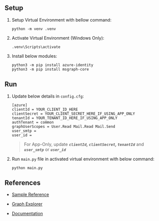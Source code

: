 ## Setup

1. Setup Virtual Environment with bellow command:
    ```console
    python -m venv .venv
    ```

2. Activate Virtual Environment (Windows Only):
    ```console
    .venv\Scripts\activate
    ```

3. Install below modules:
    ```console
    python3 -m pip install azure-identity
    python3 -m pip install msgraph-core
    ```

## Run

1. Update below details in `config.cfg`:
    ```config
    [azure]
    clientId = YOUR_CLIENT_ID_HERE
    clientSecret = YOUR_CLIENT_SECRET_HERE_IF_USING_APP_ONLY
    tenantId = YOUR_TENANT_ID_HERE_IF_USING_APP_ONLY
    authTenant = common
    graphUserScopes = User.Read Mail.Read Mail.Send
    user_smtp = 
    user_id =
    ``` 
    > For App-Only, update ***`clientId`, `clientSecret`, `tenantId`*** and ***`user_smtp`*** or ***`user_id`***

2. Run `main.py` file in activated virtual environment with below command:
    ```console
    python main.py
    ```

## References
- [Sample Reference](https://docs.microsoft.com/en-us/graph/tutorials/python?tabs=aad)

- [Graph Explorer](https://developer.microsoft.com/en-us/graph/graph-explorer)

- [Documentation](https://docs.microsoft.com/en-us/graph/api/overview?view=graph-rest-1.0)